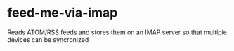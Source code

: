 feed-me-via-imap
================

Reads ATOM/RSS feeds and stores them on an IMAP server so that multiple devices can be syncronized
